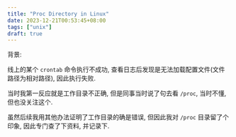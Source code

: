 ```yaml
---
title: "Proc Directory in Linux"
date: 2023-12-21T00:53:45+08:00
tags: ["unix"]
draft: true
---
```


背景:

线上的某个 `crontab` 命令执行不成功, 查看日志后发现是无法加载配置文件(文件路径为相对路径), 因此执行失败.

当时我第一反应就是工作目录不正确, 但是同事当时说了句去看 `/proc`, 当时不懂, 但也没关注这个.

虽然后续我用其他办法证明了工作目录的确是错误, 但因此我对 `/proc` 目录留了个印象, 因此专门查了下资料, 并记录下.

